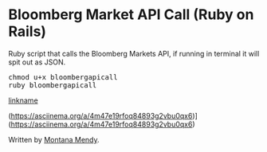 # Bloomberg Market API Call (Ruby on Rails) 
Ruby script that calls the Bloomberg Markets API, if running in terminal it will spit out as JSON. 

<pre>chmod u+x bloombergapicall
ruby bloombergapicall</pre>

[linkname](https://asciinema.org/a/4m47e19rfoq84893g2vbu0qx6)

(https://asciinema.org/a/4m47e19rfoq84893g2vbu0qx6)](https://asciinema.org/a/4m47e19rfoq84893g2vbu0qx6)

Written by <a href="http://www.montanamendy.com">Montana Mendy</a>.
